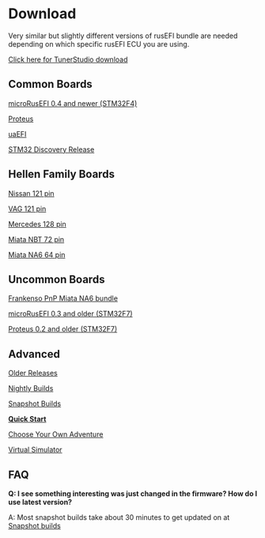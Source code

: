 # Download

Very similar but slightly different versions of rusEFI bundle are needed depending on which specific rusEFI ECU you are using.

[Click here for TunerStudio download](HOWTO-create-tunerstudio-project)

## Common Boards

[microRusEFI 0.4 and newer (STM32F4)](microRusEFI-Manual#software)

[Proteus](Proteus-Manual#software)

[uaEFI](https://github.com/rusefi/rusefi/releases/latest/download/rusefi_bundle_uaefi.zip)

[STM32 Discovery Release](https://github.com/rusefi/rusefi/releases/latest/download/rusefi_bundle_f407-discovery.zip)

## Hellen Family Boards

[Nissan 121 pin](https://github.com/rusefi/rusefi/releases/latest/download/rusefi_bundle_hellen121nissan.zip)

[VAG 121 pin](https://github.com/rusefi/rusefi/releases/latest/download/rusefi_bundle_hellen121vag.zip)

[Mercedes 128 pin](https://github.com/rusefi/rusefi/releases/latest/download/rusefi_bundle_hellen128.zip)

[Miata NBT 72 pin](https://github.com/rusefi/rusefi/releases/latest/download/rusefi_bundle_hellen72.zip)

[Miata NA6 64 pin](https://github.com/rusefi/rusefi/releases/latest/download/rusefi_bundle_hellenNA6.zip)

## Uncommon Boards

[Frankenso PnP Miata NA6 bundle](https://github.com/rusefi/rusefi/releases/latest/download/rusefi_bundle_frankenso_na6.zip)

[microRusEFI 0.3 and older (STM32F7)](https://github.com/rusefi/rusefi/releases/latest/download/rusefi_bundle_mre_f7.zip)

[Proteus 0.2 and older (STM32F7)](https://github.com/rusefi/rusefi/releases/latest/download/rusefi_bundle_proteus_legacy.zip)

## Advanced

[Older Releases](https://github.com/rusefi/rusefi/releases?q=prerelease%3Afalse)

[Nightly Builds](https://github.com/rusefi/rusefi/releases?q=prerelease%3Atrue)

[Snapshot Builds](https://rusefi.com/build_server/)

**[Quick Start](HOWTO-quick-start)**

[Choose Your Own Adventure](Try-It)

[Virtual Simulator](Virtual-simulator)

## FAQ

**Q: I see something interesting was just changed in the firmware? How do I use latest version?**

A: Most snapshot builds take about 30 minutes to get updated on at [Snapshot builds](https://rusefi.com/build_server/)
